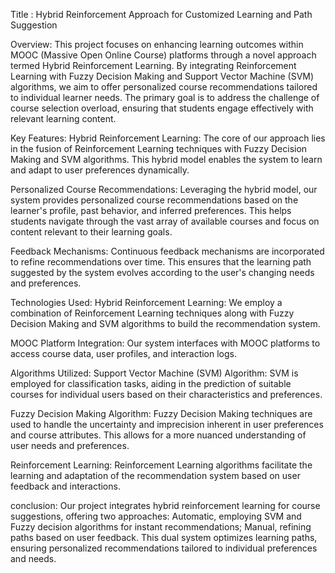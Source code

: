 Title : Hybrid Reinforcement Approach for Customized Learning and Path Suggestion

Overview:
This project focuses on enhancing learning outcomes within MOOC (Massive Open Online Course) platforms through a novel approach termed Hybrid Reinforcement Learning. By integrating Reinforcement Learning with Fuzzy Decision Making and Support Vector Machine (SVM) algorithms, we aim to offer personalized course recommendations tailored to individual learner needs. The primary goal is to address the challenge of course selection overload, ensuring that students engage effectively with relevant learning content.

Key Features:
Hybrid Reinforcement Learning: The core of our approach lies in the fusion of Reinforcement Learning techniques with Fuzzy Decision Making and SVM algorithms. This hybrid model enables the system to learn and adapt to user preferences dynamically.

Personalized Course Recommendations:
Leveraging the hybrid model, our system provides personalized course recommendations based on the learner's profile, past behavior, and inferred preferences. This helps students navigate through the vast array of available courses and focus on content relevant to their learning goals.

Feedback Mechanisms: 
Continuous feedback mechanisms are incorporated to refine recommendations over time. This ensures that the learning path suggested by the system evolves according to the user's changing needs and preferences.

Technologies Used:
Hybrid Reinforcement Learning: We employ a combination of Reinforcement Learning techniques along with Fuzzy Decision Making and SVM algorithms to build the recommendation system.

MOOC Platform Integration:
Our system interfaces with MOOC platforms to access course data, user profiles, and interaction logs.

Algorithms Utilized:
Support Vector Machine (SVM) Algorithm: 
SVM is employed for classification tasks, aiding in the prediction of suitable courses for individual users based on their characteristics and preferences.

Fuzzy Decision Making Algorithm:
Fuzzy Decision Making techniques are used to handle the uncertainty and imprecision inherent in user preferences and course attributes. This allows for a more nuanced understanding of user needs and preferences.

Reinforcement Learning: 
Reinforcement Learning algorithms facilitate the learning and adaptation of the recommendation system based on user feedback and interactions.


conclusion:
Our project integrates hybrid reinforcement learning for course suggestions, offering two approaches: Automatic, employing SVM and Fuzzy decision algorithms for instant recommendations; Manual, refining paths based on user feedback. This dual system optimizes learning paths, ensuring personalized recommendations tailored to individual preferences and needs.
